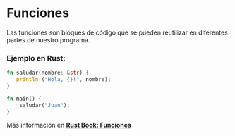 # Funciones
Las funciones son bloques de código que se pueden reutilizar en diferentes partes de nuestro programa.
### Ejemplo en Rust:
```rust
fn saludar(nombre: &str) {
   println!("Hola, {}!", nombre);
}

fn main() {
    saludar("Juan");
}
```

Más información en [**Rust Book: Funciones**](https://book.rustlang-es.org/rust-book-es/ch03-03-how-functions-work.html)